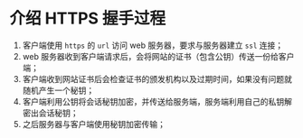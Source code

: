 # 介绍 HTTPS 握手过程

1. 客户端使用 `https` 的 `url` 访问 web 服务器，要求与服务器建立 `ssl` 连接；
2. web 服务器收到客户端请求后，会将网站的证书（包含公钥）传送一份给客户端；
3. 客户端收到网站证书后会检查证书的颁发机构以及过期时间，如果没有问题就随机产生一个秘钥；
4. 客户端利用公钥将会话秘钥加密，并传送给服务端，服务端利用自己的私钥解密出会话秘钥；
5. 之后服务器与客户端使用秘钥加密传输；